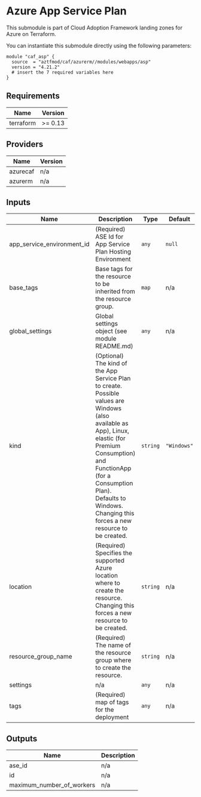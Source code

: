# Azure App Service Plan
This submodule is part of Cloud Adoption Framework landing zones for Azure on Terraform.

You can instantiate this submodule directly using the following parameters:

```
module "caf_asp" {
  source  = "aztfmod/caf/azurerm//modules/webapps/asp"
  version = "4.21.2"
  # insert the 7 required variables here
}
```

<!-- BEGINNING OF PRE-COMMIT-TERRAFORM DOCS HOOK -->
## Requirements

| Name | Version |
|------|---------|
| terraform | >= 0.13 |

## Providers

| Name | Version |
|------|---------|
| azurecaf | n/a |
| azurerm | n/a |

## Inputs

| Name | Description | Type | Default | Required |
|------|-------------|------|---------|:--------:|
| app\_service\_environment\_id | (Required) ASE Id for App Service Plan Hosting Environment | `any` | `null` | no |
| base\_tags | Base tags for the resource to be inherited from the resource group. | `map` | n/a | yes |
| global\_settings | Global settings object (see module README.md) | `any` | n/a | yes |
| kind | (Optional) The kind of the App Service Plan to create. Possible values are Windows (also available as App), Linux, elastic (for Premium Consumption) and FunctionApp (for a Consumption Plan). Defaults to Windows. Changing this forces a new resource to be created. | `string` | `"Windows"` | no |
| location | (Required) Specifies the supported Azure location where to create the resource. Changing this forces a new resource to be created. | `string` | n/a | yes |
| resource\_group\_name | (Required) The name of the resource group where to create the resource. | `string` | n/a | yes |
| settings | n/a | `any` | n/a | yes |
| tags | (Required) map of tags for the deployment | `any` | n/a | yes |

## Outputs

| Name | Description |
|------|-------------|
| ase\_id | n/a |
| id | n/a |
| maximum\_number\_of\_workers | n/a |

<!-- END OF PRE-COMMIT-TERRAFORM DOCS HOOK -->